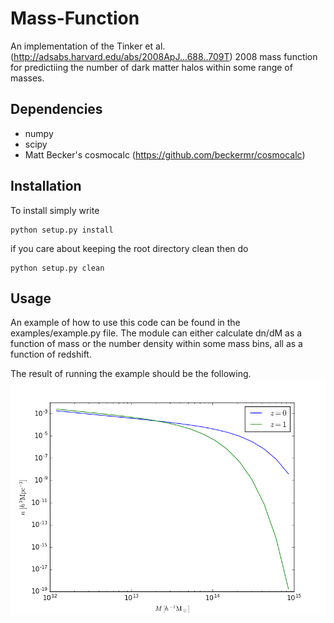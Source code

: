 Mass-Function
=============
An implementation of the Tinker et al. 
(http://adsabs.harvard.edu/abs/2008ApJ...688..709T) 
2008 mass function for predictiing the number of dark matter halos 
within some range of masses.

Dependencies
------------
- numpy
- scipy
- Matt Becker's cosmocalc (https://github.com/beckermr/cosmocalc)

Installation
------------
To install simply write
```
python setup.py install
```
if you care about keeping the root directory clean then do
```
python setup.py clean
```

Usage
-----
An example of how to use this code can be found
in the examples/example.py file. The module can
either calculate dn/dM as a function of mass
or the number density within some mass bins,
all as a function of redshift.

The result of running the example should be the following.
![alt text](https://github.com/tmcclintock/Mass-Function/blob/master/figures/mf_example.png)